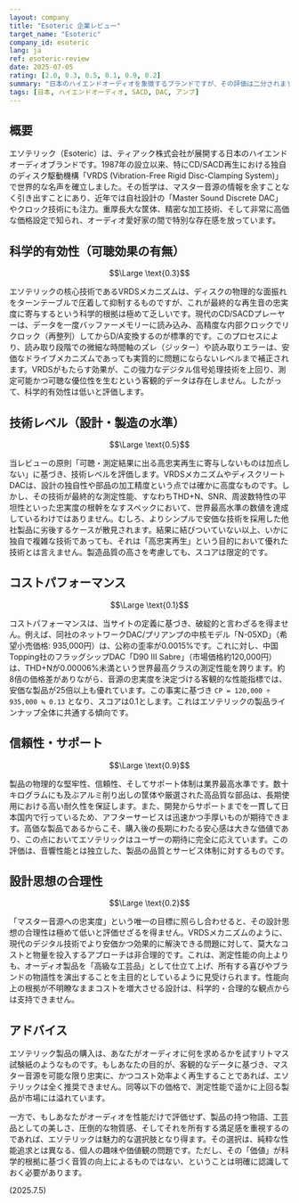 ```yaml
---
layout: company
title: "Esoteric 企業レビュー"
target_name: "Esoteric"
company_id: esoteric
lang: ja
ref: esoteric-review
date: 2025-07-05
rating: [2.0, 0.3, 0.5, 0.1, 0.9, 0.2]
summary: "日本のハイエンドオーディオを象徴するブランドですが、その評価は二分されます。物理的な作り込みや信頼性は業界最高クラスである一方、その核心技術であるVRDSメカニズム等は、現代のデジタル技術の前では忠実度向上への寄与が科学的に証明されていません。結果として、客観的な測定性能は価格に見合っておらず、特にコストパフォーマンスは破綻的です。性能よりも、工芸品としての価値やブランドの物語性を重視するユーザー向けの製品と言えます。"
tags: [日本, ハイエンドオーディオ, SACD, DAC, アンプ]
---
```


## 概要

エソテリック（Esoteric）は、ティアック株式会社が展開する日本のハイエンドオーディオブランドです。1987年の設立以来、特にCD/SACD再生における独自のディスク駆動機構「VRDS (Vibration-Free Rigid Disc-Clamping System)」で世界的な名声を確立しました。その哲学は、マスター音源の情報を余すことなく引き出すことにあり、近年では自社設計の「Master Sound Discrete DAC」やクロック技術にも注力。重厚長大な筐体、精密な加工技術、そして非常に高価な価格設定で知られ、オーディオ愛好家の間で特別な存在感を放っています。

## 科学的有効性（可聴効果の有無）

$$\Large \text{0.3}$$

エソテリックの核心技術であるVRDSメカニズムは、ディスクの物理的な面振れをターンテーブルで圧着して抑制するものですが、これが最終的な再生音の忠実度に寄与するという科学的根拠は極めて乏しいです。現代のCD/SACDプレーヤーは、データを一度バッファーメモリーに読み込み、高精度な内部クロックでリクロック（再整列）してからD/A変換するのが標準的です。このプロセスにより、読み取り段階での微細な時間軸のズレ（ジッター）や読み取りエラーは、安価なドライブメカニズムであっても実質的に問題にならないレベルまで補正されます。VRDSがもたらす効果が、この強力なデジタル信号処理技術を上回り、測定可能かつ可聴な優位性を生むという客観的データは存在しません。したがって、科学的有効性は低いと評価します。

## 技術レベル（設計・製造の水準）

$$\Large \text{0.5}$$

当レビューの原則「可聴・測定結果に出る高忠実再生に寄与しないものは加点しない」に基づき、技術レベルを評価します。VRDSメカニズムやディスクリートDACは、設計の独自性や部品の加工精度という点では確かに高度なものです。しかし、その技術が最終的な測定性能、すなわちTHD+N、SNR、周波数特性の平坦性といった忠実度の根幹をなすスペックにおいて、世界最高水準の数値を達成しているわけではありません。むしろ、よりシンプルで安価な技術を採用した他社製品に劣後するケースが散見されます。結果に結びついていない以上、いかに独自で複雑な技術であっても、それは「高忠実再生」という目的において優れた技術とは言えません。製造品質の高さを考慮しても、スコアは限定的です。

## コストパフォーマンス

$$\Large \text{0.1}$$

コストパフォーマンスは、当サイトの定義に基づき、破綻的と言わざるを得ません。例えば、同社のネットワークDAC/プリアンプの中核モデル「N-05XD」（希望小売価格: 935,000円）は、公称の歪率が0.0015%です。これに対し、中国Topping社のフラッグシップDAC「D90 III Sabre」（市場価格約120,000円）は、THD+Nが0.00006%未満という世界最高クラスの測定性能を誇ります。約8倍の価格差がありながら、音源の忠実度を決定づける客観的な性能指標では、安価な製品が25倍以上も優れています。この事実に基づき `CP = 120,000 ÷ 935,000 ≒ 0.13` となり、スコアは0.1とします。これはエソテリックの製品ラインナップ全体に共通する傾向です。

## 信頼性・サポート

$$\Large \text{0.9}$$

製品の物理的な堅牢性、信頼性、そしてサポート体制は業界最高水準です。数十キログラムにも及ぶアルミ削り出しの筐体や厳選された高品質な部品は、長期使用における高い耐久性を保証します。また、開発からサポートまでを一貫して日本国内で行っているため、アフターサービスは迅速かつ手厚いものが期待できます。高価な製品であるからこそ、購入後の長期にわたる安心感は大きな価値であり、この点においてエソテリックはユーザーの期待に完全に応えています。この評価は、音響性能とは独立した、製品の品質とサービス体制に対するものです。

## 設計思想の合理性

$$\Large \text{0.2}$$

「マスター音源への忠実度」という唯一の目標に照らし合わせると、その設計思想の合理性は極めて低いと評価せざるを得ません。VRDSメカニズムのように、現代のデジタル技術でより安価かつ効果的に解決できる問題に対して、莫大なコストと物量を投入するアプローチは非合理的です。これは、測定性能の向上よりも、オーディオ製品を「高級な工芸品」として仕立て上げ、所有する喜びやブランドの物語性を演出することを主目的としているように見受けられます。性能向上の根拠が不明瞭なままコストを増大させる設計は、科学的・合理的な観点からは支持できません。

## アドバイス

エソテリック製品の購入は、あなたがオーディオに何を求めるかを試すリトマス試験紙のようなものです。もしあなたの目的が、客観的なデータに基づき、マスター音源を可能な限り忠実に、かつコスト効率よく再生することであれば、エソテリックは全く推奨できません。同等以下の価格で、測定性能で遥かに上回る製品が市場には溢れています。

一方で、もしあなたがオーディオを性能だけで評価せず、製品の持つ物語、工芸品としての美しさ、圧倒的な物質感、そしてそれを所有する満足感を重視するのであれば、エソテリックは魅力的な選択肢となり得ます。その選択は、純粋な性能追求とは異なる、個人の趣味や価値観の問題です。ただし、その「価値」が科学的根拠に基づく音質の向上によるものではない、ということは明確に認識しておく必要があります。

(2025.7.5)
